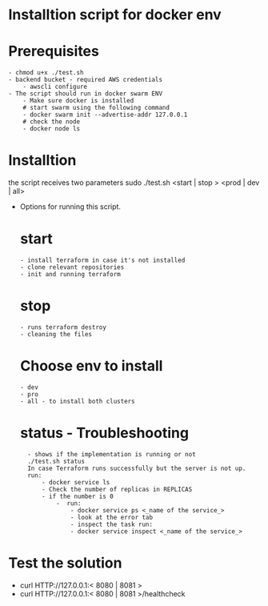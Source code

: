 # Installtion script for docker env

# Prerequisites
    - chmod u+x ./test.sh
    - backend bucket - required AWS credentials
        - awscli configure
    - The script should run in docker swarm ENV
        - Make sure docker is installed 
        # start swarm using the following command
        - docker swarm init --advertise-addr 127.0.0.1
        # check the node 
        - docker node ls
# Installtion
the script receives two parameters
sudo ./test.sh <start | stop >  <prod | dev | all>
- Options for running this script.
  # start 
      - install terraform in case it's not installed 
      - clone relevant repositories
      - init and running terraform   
  # stop  
      - runs terraform destroy
      - cleaning the files
  # Choose env to install 
      - dev 
      - pro
      - all - to install both clusters
  
    # status - Troubleshooting 
        - shows if the implementation is running or not
        ./test.sh status  
        In case Terraform runs successfully but the server is not up.
        run:
            - docker service ls 
            - Check the number of replicas in REPLICAS  
            - if the number is 0 
                -  run: 
                    - docker service ps <_name of the service_>
                    - look at the error tab
                    - inspect the task run: 
                    - docker service inspect <_name of the service_>

# Test the solution
- curl HTTP://127.0.0.1:< 8080 | 8081 >
- curl HTTP://127.0.0.1:< 8080 | 8081 >/healthcheck
